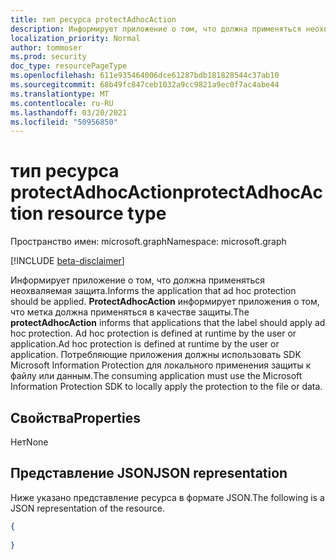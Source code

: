 ```yaml
---
title: тип ресурса protectAdhocAction
description: Информирует приложение о том, что должна применяться неохваляемая защита.
localization_priority: Normal
author: tommoser
ms.prod: security
doc_type: resourcePageType
ms.openlocfilehash: 611e935464006dce61287bdb181828544c37ab10
ms.sourcegitcommit: 68b49fc847ceb1032a9cc9821a9ec0f7ac4abe44
ms.translationtype: MT
ms.contentlocale: ru-RU
ms.lasthandoff: 03/20/2021
ms.locfileid: "50956850"
---
```

# <a name="protectadhocaction-resource-type"></a><span data-ttu-id="e4db8-103">тип ресурса protectAdhocAction</span><span class="sxs-lookup"><span data-stu-id="e4db8-103">protectAdhocAction resource type</span></span>

<span data-ttu-id="e4db8-104">Пространство имен: microsoft.graph</span><span class="sxs-lookup"><span data-stu-id="e4db8-104">Namespace: microsoft.graph</span></span>

[!INCLUDE [beta-disclaimer](../../includes/beta-disclaimer.md)]

<span data-ttu-id="e4db8-105">Информирует приложение о том, что должна применяться неохваляемая защита.</span><span class="sxs-lookup"><span data-stu-id="e4db8-105">Informs the application that ad hoc protection should be applied.</span></span> <span data-ttu-id="e4db8-106">**ProtectAdhocAction** информирует приложения о том, что метка должна применяться в качестве защиты.</span><span class="sxs-lookup"><span data-stu-id="e4db8-106">The **protectAdhocAction** informs that applications that the label should apply ad hoc protection.</span></span> <span data-ttu-id="e4db8-107">Ad hoc protection is defined at runtime by the user or application.</span><span class="sxs-lookup"><span data-stu-id="e4db8-107">Ad hoc protection is defined at runtime by the user or application.</span></span> <span data-ttu-id="e4db8-108">Потребляющие приложения должны использовать SDK Microsoft Information Protection для локального применения защиты к файлу или данным.</span><span class="sxs-lookup"><span data-stu-id="e4db8-108">The consuming application must use the Microsoft Information Protection SDK to locally apply the protection to the file or data.</span></span>

## <a name="properties"></a><span data-ttu-id="e4db8-109">Свойства</span><span class="sxs-lookup"><span data-stu-id="e4db8-109">Properties</span></span>

<span data-ttu-id="e4db8-110">Нет</span><span class="sxs-lookup"><span data-stu-id="e4db8-110">None</span></span>

## <a name="json-representation"></a><span data-ttu-id="e4db8-111">Представление JSON</span><span class="sxs-lookup"><span data-stu-id="e4db8-111">JSON representation</span></span>

<span data-ttu-id="e4db8-112">Ниже указано представление ресурса в формате JSON.</span><span class="sxs-lookup"><span data-stu-id="e4db8-112">The following is a JSON representation of the resource.</span></span>

<!-- {
  "blockType": "resource",
  "optionalProperties": [

  ],
  "@odata.type": "microsoft.graph.protectAdhocAction",
  "baseType": "microsoft.graph.informationProtectionAction"
}-->

```json
{
  
}
```

<!-- uuid: 16cd6b66-4b1a-43a1-adaf-3a886856ed98
2019-02-04 14:57:30 UTC -->
<!-- {
  "type": "#page.annotation",
  "description": "protectAdhocAction resource",
  "keywords": "",
  "section": "documentation",
  "tocPath": ""
}-->

